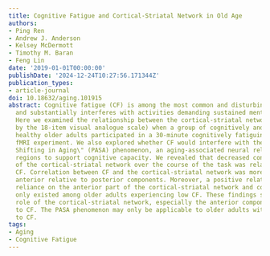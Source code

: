 ```yaml
---
title: Cognitive Fatigue and Cortical-Striatal Network in Old Age
authors:
- Ping Ren
- Andrew J. Anderson
- Kelsey McDermott
- Timothy M. Baran
- Feng Lin
date: '2019-01-01T00:00:00'
publishDate: '2024-12-24T10:27:56.171344Z'
publication_types:
- article-journal
doi: 10.18632/aging.101915
abstract: Cognitive fatigue (CF) is among the most common and disturbing aging symptoms,
  and substantially interferes with activities demanding sustained mental effort.
  Here we examined the relationship between the cortical-striatal network and CF (assessed
  by the 18-item visual analogue scale) when a group of cognitively and physically
  healthy older adults participated in a 30-minute cognitively fatiguing task-related
  fMRI experiment. We also explored whether CF would interfere with the \"Posterior-Anterior
  Shifting in Aging\" (PASA) phenomenon, an aging-associated neural reliance on frontal
  regions to support cognitive capacity. We revealed that decreased connectivity strength
  of the cortical-striatal network over the course of the task was related to higher
  CF. Correlation between CF and the cortical-striatal network was more robust in
  anterior relative to posterior components. Moreover, a positive relationship between
  reliance on the anterior part of the cortical-striatal network and cognitive performance
  only existed among older adults experiencing low CF. These findings suggest a crucial
  role of the cortical-striatal network, especially the anterior component, in linking
  to CF. The PASA phenomenon may only be applicable to older adults without vulnerability
  to CF.
tags:
- Aging
- Cognitive Fatigue
---
```

